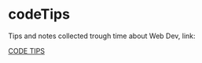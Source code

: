# codeTips

Tips and notes collected trough time about Web Dev, link:

[CODE TIPS](https://codetips84.netlify.app)